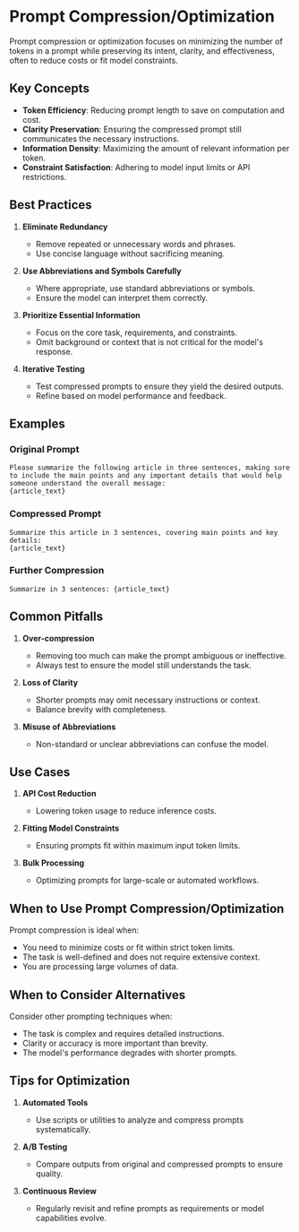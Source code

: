 # Prompt Compression/Optimization

Prompt compression or optimization focuses on minimizing the number of tokens in a prompt while preserving its intent, clarity, and effectiveness, often to reduce costs or fit model constraints.

## Key Concepts

- **Token Efficiency**: Reducing prompt length to save on computation and cost.
- **Clarity Preservation**: Ensuring the compressed prompt still communicates the necessary instructions.
- **Information Density**: Maximizing the amount of relevant information per token.
- **Constraint Satisfaction**: Adhering to model input limits or API restrictions.

## Best Practices

1. **Eliminate Redundancy**
   - Remove repeated or unnecessary words and phrases.
   - Use concise language without sacrificing meaning.

2. **Use Abbreviations and Symbols Carefully**
   - Where appropriate, use standard abbreviations or symbols.
   - Ensure the model can interpret them correctly.

3. **Prioritize Essential Information**
   - Focus on the core task, requirements, and constraints.
   - Omit background or context that is not critical for the model's response.

4. **Iterative Testing**
   - Test compressed prompts to ensure they yield the desired outputs.
   - Refine based on model performance and feedback.

## Examples

### Original Prompt

```
Please summarize the following article in three sentences, making sure to include the main points and any important details that would help someone understand the overall message:
{article_text}
```

### Compressed Prompt

```
Summarize this article in 3 sentences, covering main points and key details:
{article_text}
```

### Further Compression

```
Summarize in 3 sentences: {article_text}
```

## Common Pitfalls

1. **Over-compression**
   - Removing too much can make the prompt ambiguous or ineffective.
   - Always test to ensure the model still understands the task.

2. **Loss of Clarity**
   - Shorter prompts may omit necessary instructions or context.
   - Balance brevity with completeness.

3. **Misuse of Abbreviations**
   - Non-standard or unclear abbreviations can confuse the model.

## Use Cases

1. **API Cost Reduction**
   - Lowering token usage to reduce inference costs.

2. **Fitting Model Constraints**
   - Ensuring prompts fit within maximum input token limits.

3. **Bulk Processing**
   - Optimizing prompts for large-scale or automated workflows.

## When to Use Prompt Compression/Optimization

Prompt compression is ideal when:
- You need to minimize costs or fit within strict token limits.
- The task is well-defined and does not require extensive context.
- You are processing large volumes of data.

## When to Consider Alternatives

Consider other prompting techniques when:
- The task is complex and requires detailed instructions.
- Clarity or accuracy is more important than brevity.
- The model's performance degrades with shorter prompts.

## Tips for Optimization

1. **Automated Tools**
   - Use scripts or utilities to analyze and compress prompts systematically.

2. **A/B Testing**
   - Compare outputs from original and compressed prompts to ensure quality.

3. **Continuous Review**
   - Regularly revisit and refine prompts as requirements or model capabilities evolve.
